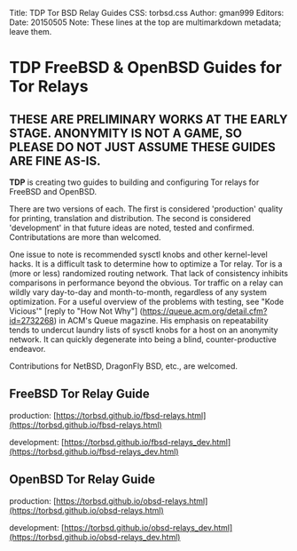 Title: TDP Tor BSD Relay Guides
CSS: torbsd.css
Author: gman999
Editors:
Date: 20150505
Note: These lines at the top are multimarkdown metadata; leave them.

# __TDP__ FreeBSD & OpenBSD Guides for Tor Relays #

## THESE ARE PRELIMINARY WORKS AT THE EARLY STAGE. ANONYMITY IS NOT A GAME, SO PLEASE DO NOT JUST ASSUME THESE GUIDES ARE FINE AS-IS. ##

__TDP__ is creating two guides to building and configuring Tor relays for FreeBSD and OpenBSD.

There are two versions of each. The first is considered 'production' quality for printing, translation and distribution. The second is considered 'development' in that future ideas are noted, tested and confirmed. Contributations are more than welcomed.

One issue to note is recommended sysctl knobs and other kernel-level hacks. It is a difficult task to determine how to optimize a Tor relay. Tor is a (more or less) randomized routing network. That lack of consistency inhibits comparisons in performance beyond the obvious. Tor traffic on a relay can wildly vary day-to-day and month-to-month, regardless of any system optimization. For a useful overview of the problems with testing, see "Kode Vicious'" [reply to "How Not Why"] (https://queue.acm.org/detail.cfm?id=2732268) in ACM's Queue magazine. His emphasis on repeatability tends to undercut laundry lists of sysctl knobs for a host on an anonymity network. It can quickly degenerate into being a blind, counter-productive endeavor.

Contributions for NetBSD, DragonFly BSD, etc., are welcomed.

## FreeBSD Tor Relay Guide

production: [https://torbsd.github.io/fbsd-relays.html](https://torbsd.github.io/fbsd-relays.html)

development: [https://torbsd.github.io/fbsd-relays_dev.html](https://torbsd.github.io/fbsd-relays_dev.html)

## OpenBSD Tor Relay Guide

production: [https://torbsd.github.io/obsd-relays.html](https://torbsd.github.io/obsd-relays.html)

development: [https://torbsd.github.io/obsd-relays_dev.html](https://torbsd.github.io/obsd-relays_dev.html) 
